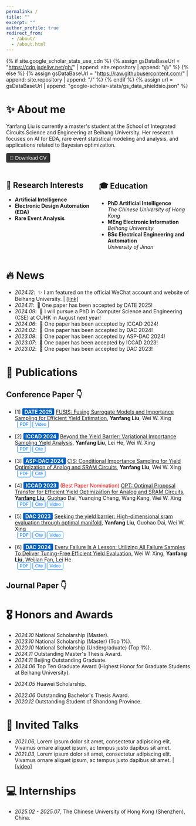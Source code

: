 ```yaml
---
permalink: /
title: ""
excerpt: ""
author_profile: true
redirect_from: 
  - /about/
  - /about.html
---
```


{% if site.google_scholar_stats_use_cdn %}
{% assign gsDataBaseUrl = "https://cdn.jsdelivr.net/gh/" | append: site.repository | append: "@" %}
{% else %}
{% assign gsDataBaseUrl = "https://raw.githubusercontent.com/" | append: site.repository | append: "/" %}
{% endif %}
{% assign url = gsDataBaseUrl | append: "google-scholar-stats/gs_data_shieldsio.json" %}

<span class='anchor' id='about-me'></span>

# ✨ About me

Yanfang Liu is currently a master's student at the School of Integrated Circuits Science and Engineering at Beihang University. Her research focuses on AI for EDA, rare event statistical modeling and analysis, and applications related to Bayesian optimization.

<div style="margin-top: 10px;">
  <a href="your-cv-link.pdf" style="text-decoration: none;">
    <button style="background-color: #333333; color: white; padding: 5px 10px; border: none; border-radius: 4px; cursor: pointer; font-size: 14px;">
      📄 Download CV
    </button>
  </a>
</div>

<!-- ## Interests  
- **Artificial Intelligence**  
- **Electronic Design Automation**  
- **Rare Event Analysis**  

## Education  
- **PhD Artificial Intelligence**  
  *Stanford University*  
- **MEng Electronic Information**  
  *Beihang University*  
- **BSc Artificial Intelligence**  
  *University of Jinan* -->

  <div style="display: flex; justify-content: space-between; margin-top: 20px;">

  <div style="flex: 1; margin-right: 1px;">
    <h2>🔮 Research Interests</h2>
    <ul>
      <li><strong>Artificial Intelligence</strong></li>
      <li><strong>Electronic Design Automation (EDA)</strong></li>
      <li><strong>Rare Event Analysis</strong></li>
    </ul>
  </div>

  <div style="flex: 1; margin-left: 1px;">
    <h2>🎓 Education</h2>
    <ul>
      <li><strong>PhD Artificial Intelligence</strong><br><em>The Chinese University of Hong Kong</em></li>
      <li><strong>MEng Electronic Information</strong><br><em>Beihang University</em></li>
      <li><strong>BSc Electrical Engineering and Automation</strong><br><em>University of Jinan</em></li>
    </ul>
  </div>

</div>

<!-- Lorem ipsum dolor sit amet, consectetur adipiscing elit. Vivamus ornare aliquet ipsum, ac tempus justo dapibus sit amet. Suspendisse condimentum, libero vel tempus mattis, risus risus vulputate libero, elementum fermentum mi neque vel nisl. Maecenas facilisis maximus dignissim. Curabitur mattis vulputate dui, tincidunt varius libero luctus eu. Mauris mauris nulla, scelerisque eget massa id, tincidunt congue felis. Sed convallis tempor ipsum rhoncus viverra. Pellentesque nulla orci, accumsan volutpat fringilla vitae, maximus sit amet tortor. Aliquam ultricies odio ut volutpat scelerisque. Donec nisl nisl, porttitor vitae pharetra quis, fringilla sed mi. Fusce pretium dolor ut aliquam consequat. Cras volutpat, tellus accumsan mattis molestie, nisl lacus tempus massa, nec malesuada tortor leo vel quam. Aliquam vel ex consectetur, vehicula leo nec, efficitur eros. Donec convallis non urna quis feugiat. -->

<!-- My research interest includes neural machine translation and computer vision. I have published more than 100 papers at the top international AI conferences with total <a href='https://scholar.google.com/citations?user=DhtAFkwAAAAJ'>google scholar citations <strong><span id='total_cit'>260000+</span></strong></a> (You can also use google scholar badge <a href='https://scholar.google.com/citations?user=DhtAFkwAAAAJ'><img src="https://img.shields.io/endpoint?url={{ url | url_encode }}&logo=Google%20Scholar&labelColor=f6f6f6&color=9cf&style=flat&label=citations"></a>). -->


# 🔥 News
- *2024.12*: &nbsp;✨ I am featured on the official WeChat account and website of Beihang University. \| [\[link\]](https://mp.weixin.qq.com/s/4kUMKpGHEHNJaZBFygPZHg?poc_token=HGIgYGejn2QyL_yhaQsKoPnvQ8MGGd5rElbb86UB)
- *2024.11*: &nbsp;🎉 One paper has been accepted by DATE 2025!
- *2024.09*: &nbsp;🎯 I will pursue a PhD in Computer Science and Engineering (CSE) at CUHK in August next year!
- *2024.06*: &nbsp;🎉 One paper has been accepted by ICCAD 2024!
- *2024.02*: &nbsp;🎉 One paper has been accepted by DAC 2024!
- *2023.09*: &nbsp;🎉 One paper has been accepted by ASP-DAC 2024!
- *2023.07*: &nbsp;🎉 One paper has been accepted by ICCAD 2023!
- *2023.02*: &nbsp;🎉 One paper has been accepted by DAC 2023!


# 📝 Publications 

## Conference Paper 👇

<!-- <div class='paper-box'><div class='paper-box-image'><div><div class="badge">CVPR 2016</div><img src='images/500x300.png' alt="sym" width="100%"></div></div>
<div class='paper-box-text' markdown="1">

[Deep Residual Learning for Image Recognition](https://openaccess.thecvf.com/content_cvpr_2016/papers/He_Deep_Residual_Learning_CVPR_2016_paper.pdf)

**Kaiming He**, Xiangyu Zhang, Shaoqing Ren, Jian Sun

[**Project**](https://scholar.google.com/citations?view_op=view_citation&hl=zh-CN&user=DhtAFkwAAAAJ&citation_for_view=DhtAFkwAAAAJ:ALROH1vI_8AC) <strong><span class='show_paper_citations' data='DhtAFkwAAAAJ:ALROH1vI_8AC'></span></strong>
- Lorem ipsum dolor sit amet, consectetur adipiscing elit. Vivamus ornare aliquet ipsum, ac tempus justo dapibus sit amet. 
</div>
</div> -->

- [1] <span style="background-color:rgb(0, 96, 193); color: #ffffff; padding: 1px 6px; border-radius: 3px; font-weight: bold;">DATE 2025</span> [FUSIS: Fusing Surrogate Models and Importance Sampling for Efficient Yield Estimation](https://github.com), **Yanfang Liu**, Wei W. Xing
<div style="margin-top: -15px; margin-bottom: 10px; margin-left: 30px;">
  <a href="date-2025.pdf" style="text-decoration: none;">
    <button style="border: 1px solid #007BFF; color: #007BFF; background-color: white; padding: 2px 6px; border-radius: 4px; cursor: pointer; font-size: 12px;"
      onmouseover="this.style.backgroundColor='#007BFF'; this.style.color='white';"
      onmouseout="this.style.backgroundColor='white'; this.style.color='#007BFF';">PDF</button>
  </a>
  <!-- <a href="your-citation-link.bib" style="text-decoration: none;">
    <button style="border: 1px solid #007BFF; color: #007BFF; background-color: white; padding: 2px 6px; border-radius: 4px; cursor: pointer; font-size: 12px;"
      onmouseover="this.style.backgroundColor='#007BFF'; this.style.color='white';"
      onmouseout="this.style.backgroundColor='white'; this.style.color='#007BFF';">Cite</button>
  </a> -->
  <!-- <a href="https://doi.org/your-doi-link" style="text-decoration: none;">
    <button style="border: 1px solid #007BFF; color: #007BFF; background-color: white; padding: 2px 6px; border-radius: 4px; cursor: pointer; font-size: 12px;"
      onmouseover="this.style.backgroundColor='#007BFF'; this.style.color='white';"
      onmouseout="this.style.backgroundColor='white'; this.style.color='#007BFF';">DOI</button>
  </a> -->
  <a href="https://doi.org/your-doi-link" style="text-decoration: none;">
    <button style="border: 1px solid #007BFF; color: #007BFF; background-color: white; padding: 2px 6px; border-radius: 4px; cursor: pointer; font-size: 12px;"
      onmouseover="this.style.backgroundColor='#007BFF'; this.style.color='white';"
      onmouseout="this.style.backgroundColor='white'; this.style.color='#007BFF';">Video</button>
  </a>
</div>

<!-- <div style="margin-top: 10px;">
  <a href="https://example.com/article.pdf" style="text-decoration: none;">
    <button style="background-color: #4CAF50; color: white; padding: 5px 10px; border: none; border-radius: 4px; cursor: pointer;">PDF</button>
  </a>
  <a href="https://example.com/article.bib" style="text-decoration: none;">
    <button style="background-color:rgb(255, 155, 6); color: white; padding: 5px 10px; border: none; border-radius: 4px; cursor: pointer;">Cite</button>
  </a>
</div> -->

- [2] <span style="background-color:rgb(0, 96, 193); color: #ffffff; padding: 1px 6px; border-radius: 3px; font-weight: bold;">ICCAD 2024</span> [Beyond the Yield Barrier: Variational Importance Sampling Yield Analysis](https://dl.acm.org/doi/abs/10.1145/3676536.3676672), **Yanfang Liu**, Lei He, Wei W. Xing
<div style="margin-top: -15px; margin-bottom: 10px; margin-left: 30px;">
  <a href="_pages/paper/ICCAD2024.pdf" style="text-decoration: none;">
    <button style="border: 1px solid #007BFF; color: #007BFF; background-color: white; padding: 2px 6px; border-radius: 4px; cursor: pointer; font-size: 12px;"
      onmouseover="this.style.backgroundColor='#007BFF'; this.style.color='white';"
      onmouseout="this.style.backgroundColor='white'; this.style.color='#007BFF';">PDF</button>
  </a>
  <a href="_pages/paper/ICCAD2024.bib" style="text-decoration: none;">
    <button style="border: 1px solid #007BFF; color: #007BFF; background-color: white; padding: 2px 6px; border-radius: 4px; cursor: pointer; font-size: 12px;"
      onmouseover="this.style.backgroundColor='#007BFF'; this.style.color='white';"
      onmouseout="this.style.backgroundColor='white'; this.style.color='#007BFF';">Cite</button>
  </a>
  <!-- <a href="https://doi.org/your-doi-link" style="text-decoration: none;">
    <button style="border: 1px solid #007BFF; color: #007BFF; background-color: white; padding: 2px 6px; border-radius: 4px; cursor: pointer; font-size: 12px;"
      onmouseover="this.style.backgroundColor='#007BFF'; this.style.color='white';"
      onmouseout="this.style.backgroundColor='white'; this.style.color='#007BFF';">Video</button>
  </a> -->
</div>

- [3] <span style="background-color:rgb(0, 96, 193); color: #ffffff; padding: 1px 6px; border-radius: 3px; font-weight: bold;">ASP-DAC 2024</span> [CIS: Conditional Importance Sampling for Yield Optimization of Analog and SRAM Circuits](https://ieeexplore.ieee.org/abstract/document/10473819), **Yanfang Liu**, Wei W. Xing
<div style="margin-top: -15px; margin-bottom: 10px; margin-left: 30px;">
  <a href="_pages/paper/ASP-DAC2024.pdf" style="text-decoration: none;">
    <button style="border: 1px solid #007BFF; color: #007BFF; background-color: white; padding: 2px 6px; border-radius: 4px; cursor: pointer; font-size: 12px;"
      onmouseover="this.style.backgroundColor='#007BFF'; this.style.color='white';"
      onmouseout="this.style.backgroundColor='white'; this.style.color='#007BFF';">PDF</button>
  </a>
  <a href="_pages/paper/ASP-DAC2024.bib" style="text-decoration: none;">
    <button style="border: 1px solid #007BFF; color: #007BFF; background-color: white; padding: 2px 6px; border-radius: 4px; cursor: pointer; font-size: 12px;"
      onmouseover="this.style.backgroundColor='#007BFF'; this.style.color='white';"
      onmouseout="this.style.backgroundColor='white'; this.style.color='#007BFF';">Cite</button>
  </a>
  <!-- <a href="https://doi.org/your-doi-link" style="text-decoration: none;">
    <button style="border: 1px solid #007BFF; color: #007BFF; background-color: white; padding: 2px 6px; border-radius: 4px; cursor: pointer; font-size: 12px;"
      onmouseover="this.style.backgroundColor='#007BFF'; this.style.color='white';"
      onmouseout="this.style.backgroundColor='white'; this.style.color='#007BFF';">Video</button>
  </a> -->
</div>

- [4] <span style="background-color:rgb(0, 96, 193); color: #ffffff; padding: 1px 6px; border-radius: 3px; font-weight: bold;">ICCAD 2023</span> <span style="color:red;">(Best Paper Nomination)</span> [OPT: Optimal Proposal Transfer for Efficient Yield Optimization for Analog and SRAM Circuits](https://ieeexplore.ieee.org/abstract/document/10323689), **Yanfang Liu**, Guohao Dai, Yuanqing Cheng, Wang Kang, Wei W. Xing
<div style="margin-top: -15px; margin-bottom: 10px; margin-left: 30px;">
  <a href="_pages/paper/ICCAD2023.pdf" style="text-decoration: none;">
    <button style="border: 1px solid #007BFF; color: #007BFF; background-color: white; padding: 2px 6px; border-radius: 4px; cursor: pointer; font-size: 12px;"
      onmouseover="this.style.backgroundColor='#007BFF'; this.style.color='white';"
      onmouseout="this.style.backgroundColor='white'; this.style.color='#007BFF';">PDF</button>
  </a>
  <a href="_pages/paper/ICCAD2023.bib" style="text-decoration: none;">
    <button style="border: 1px solid #007BFF; color: #007BFF; background-color: white; padding: 2px 6px; border-radius: 4px; cursor: pointer; font-size: 12px;"
      onmouseover="this.style.backgroundColor='#007BFF'; this.style.color='white';"
      onmouseout="this.style.backgroundColor='white'; this.style.color='#007BFF';">Cite</button>
  </a>
  <a href="https://youtu.be/EQ50eG3W36Y" style="text-decoration: none;">
    <button style="border: 1px solid #007BFF; color: #007BFF; background-color: white; padding: 2px 6px; border-radius: 4px; cursor: pointer; font-size: 12px;"
      onmouseover="this.style.backgroundColor='#007BFF'; this.style.color='white';"
      onmouseout="this.style.backgroundColor='white'; this.style.color='#007BFF';">Video</button>
  </a>
</div>

- [5] <span style="background-color:rgb(0, 96, 193); color: #ffffff; padding: 1px 6px; border-radius: 3px; font-weight: bold;">DAC 2023</span> [Seeking the yield barrier: High-dimensional sram evaluation through optimal manifold](https://ieeexplore.ieee.org/abstract/document/10247952), **Yanfang Liu**, Guohao Dai, Wei W. Xing
<div style="margin-top: -15px; margin-bottom: 10px; margin-left: 30px;">
  <a href="_pages/paper/DAC2023.pdf" style="text-decoration: none;">
    <button style="border: 1px solid #007BFF; color: #007BFF; background-color: white; padding: 2px 6px; border-radius: 4px; cursor: pointer; font-size: 12px;"
      onmouseover="this.style.backgroundColor='#007BFF'; this.style.color='white';"
      onmouseout="this.style.backgroundColor='white'; this.style.color='#007BFF';">PDF</button>
  </a>
  <a href="_pages/paper/DAC2023.bib" style="text-decoration: none;">
    <button style="border: 1px solid #007BFF; color: #007BFF; background-color: white; padding: 2px 6px; border-radius: 4px; cursor: pointer; font-size: 12px;"
      onmouseover="this.style.backgroundColor='#007BFF'; this.style.color='white';"
      onmouseout="this.style.backgroundColor='white'; this.style.color='#007BFF';">Cite</button>
  </a>
  <a href="https://youtu.be/58vpAHg66Lc" style="text-decoration: none;">
    <button style="border: 1px solid #007BFF; color: #007BFF; background-color: white; padding: 2px 6px; border-radius: 4px; cursor: pointer; font-size: 12px;"
      onmouseover="this.style.backgroundColor='#007BFF'; this.style.color='white';"
      onmouseout="this.style.backgroundColor='white'; this.style.color='#007BFF';">Video</button>
  </a>
</div>

- [6] <span style="background-color:rgb(0, 96, 193); color: #ffffff; padding: 1px 6px; border-radius: 3px; font-weight: bold;">DAC 2024</span> [Every Failure Is A Lesson: Utilizing All Failure Samples To Deliver Tuning-Free Efficient Yield Evaluation](https://dl.acm.org/doi/abs/10.1145/3649329.3657381), Wei W. Xing, **Yanfang Liu**, Weijian Fan, Lei He
<div style="margin-top: -15px; margin-bottom: 10px; margin-left: 30px;">
  <a href="_pages/paper/DAC2024.pdf" style="text-decoration: none;">
    <button style="border: 1px solid #007BFF; color: #007BFF; background-color: white; padding: 2px 6px; border-radius: 4px; cursor: pointer; font-size: 12px;"
      onmouseover="this.style.backgroundColor='#007BFF'; this.style.color='white';"
      onmouseout="this.style.backgroundColor='white'; this.style.color='#007BFF';">PDF</button>
  </a>
  <a href="_pages/paper/DAC2024.bib" style="text-decoration: none;">
    <button style="border: 1px solid #007BFF; color: #007BFF; background-color: white; padding: 2px 6px; border-radius: 4px; cursor: pointer; font-size: 12px;"
      onmouseover="this.style.backgroundColor='#007BFF'; this.style.color='white';"
      onmouseout="this.style.backgroundColor='white'; this.style.color='#007BFF';">Cite</button>
  </a>
  <a href="https://youtu.be/ZJqte7cuPhk" style="text-decoration: none;">
    <button style="border: 1px solid #007BFF; color: #007BFF; background-color: white; padding: 2px 6px; border-radius: 4px; cursor: pointer; font-size: 12px;"
      onmouseover="this.style.backgroundColor='#007BFF'; this.style.color='white';"
      onmouseout="this.style.backgroundColor='white'; this.style.color='#007BFF';">Video</button>
  </a>
</div>

## Journal Paper 👇

<!-- <div style="display: flex; align-items: center;">
  <div class="badge">CVPR 2016</div>
  <div>
    <a href="https://github.com">
      Lorem ipsum dolor sit amet, consectetur adipiscing elit. Vivamus ornare aliquet ipsum, ac tempus justo dapibus sit amet
    </a>, A, B, C, <strong>CVPR 2020</strong>
  </div>
</div> -->

# 🎖 Honors and Awards
- *2024.10* National Scholarship (Master). 
- *2023.10* National Scholarship (Master) (Top 1%). 
- *2020.10* National Scholarship (Undergraduate) (Top 1%). 
- *2024.11* Outstanding Master's Thesis Award.
- *2024.11* Beijing Outstanding Graduate.
- *2024.06* Top Ten Graduate Award (Highest Honor for Graduate Students at Beihang University).
<!-- - *2024.04* Outstanding Graduate of Beihang University. -->
<!-- - *2024.10* Beihang University Merit Student. -->
- *2024.05* Huawei Scholarship.
<!-- - *2024.11* Outstanding Master's Thesis Award. -->
<!-- - *2023.10* National Scholarship (Master) (Top 1%).  -->
<!-- - *2023.10* Beihang University Merit Student. -->
- *2022.06* Outstanding Bachelor's Thesis Award.
- *2020.12* Outstanding Student of Shandong Province.
<!-- - *2020.10* National Scholarship (Undergraduate) (Top 1%).  -->

<!-- - *2021.09* Lorem ipsum dolor sit amet, consectetur adipiscing elit. Vivamus ornare aliquet ipsum, ac tempus justo dapibus sit amet.  -->

<!-- # 📖 Educations
- *2019.06 - 2022.04 (now)*, Lorem ipsum dolor sit amet, consectetur adipiscing elit. Vivamus ornare aliquet ipsum, ac tempus justo dapibus sit amet. 
- *2015.09 - 2019.06*, Lorem ipsum dolor sit amet, consectetur adipiscing elit. Vivamus ornare aliquet ipsum, ac tempus justo dapibus sit amet.  -->

# 💬 Invited Talks
- *2021.06*, Lorem ipsum dolor sit amet, consectetur adipiscing elit. Vivamus ornare aliquet ipsum, ac tempus justo dapibus sit amet. 
- *2021.03*, Lorem ipsum dolor sit amet, consectetur adipiscing elit. Vivamus ornare aliquet ipsum, ac tempus justo dapibus sit amet.  \| [\[video\]](https://github.com/)

# 💻 Internships
- *2025.02 - 2025.07*, The Chinese University of Hong Kong (Shenzhen), China.